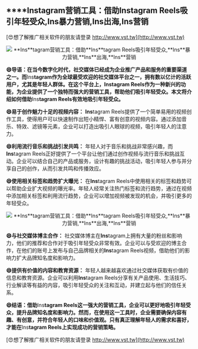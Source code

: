 ## ****Ins**tagram营销工具：借助**Ins**tagram Reels吸引年轻受众,**Ins**暴力营销,**Ins**出海,**Ins**营销**

[😍想了解推广相关软件的朋友请登录 http://www.vst.tw](http://www.vst.tw)

 <center><img src="https://vst.tw/MP4/tuiguang/png/8.png" alt="**Ins**tagram营销工具：借助**Ins**tagram Reels吸引年轻受众,**Ins**暴力营销,**Ins**出海,**Ins**营销"></center>

**😄导语：在当今数字化时代，社交媒体已经成为企业推广产品和服务的重要渠道之一。而**Ins**tagram作为全球最受欢迎的社交媒体平台之一，拥有数以亿计的活跃用户，尤其是年轻人群体。在这个平台上，**Ins**tagram Reels作为一种新兴的功能，为企业提供了一个独特而强大的营销工具，帮助他们吸引年轻受众。本文将介绍如何借助**Ins**tagram Reels有效地吸引年轻受众。**

**😄易于创作魅力十足的视频内容：**
**Ins**tagram Reels提供了一个简单易用的视频创作工具，使得用户可以快速制作出短小精悍、富有创意的视频内容。通过添加音乐、特效、滤镜等元素，企业可以打造出吸引人眼球的视频，吸引年轻人的注意力。

**😄利用流行音乐和挑战引发共鸣：**
年轻人对于音乐和挑战非常感兴趣，而**Ins**tagram Reels正好提供了一个平台让他们通过创作视频与流行音乐和挑战互动。企业可以结合自己的产品或服务，设计有趣的挑战活动，吸引年轻人参与并分享自己的创作，从而引发共鸣和传播效应。

**😄使用相关标签和趋势扩大曝光：**
在**Ins**tagram Reels中使用相关的标签和趋势可以帮助企业扩大视频的曝光率。年轻人经常关注热门标签和流行趋势，通过在视频中添加相关标签和利用流行趋势，企业可以增加视频被发现的机会，并吸引更多的年轻受众。

 <center><img src="https://vst.tw/MP4/tuiguang/png/4.png" alt="**Ins**tagram营销工具：借助**Ins**tagram Reels吸引年轻受众,**Ins**暴力营销,**Ins**出海,**Ins**营销"></center>

**😄与社交媒体博主合作：**
社交媒体博主在**Ins**tagram上拥有大量的粉丝和影响力，他们的推荐和合作对于吸引年轻受众非常有效。企业可以与受欢迎的博主合作，在他们的账号上发布与自己品牌相关的**Ins**tagram Reels视频，借助他们的影响力扩大品牌知名度和影响力。

**😄提供有价值的内容和教育资源：**
年轻人越来越喜欢通过社交媒体获取有价值的信息和教育资源。企业可以利用**Ins**tagram Reels分享有关产品使用、生活技巧、行业解读等有益的内容，吸引年轻受众的关注和互动，并建立起与他们的信任关系。

**😄结语：借助**Ins**tagram Reels这一强大的营销工具，企业可以更好地吸引年轻受众，提升品牌知名度和影响力。然而，在使用这一工具时，企业需要确保内容有趣、有创意，并符合年轻人的口味和价值观。只有真正理解年轻人的需求和喜好，才能在**Ins**tagram Reels上实现成功的营销策略。**

[😍想了解推广相关软件的朋友请登录 http://www.vst.tw](http://www.vst.tw)



